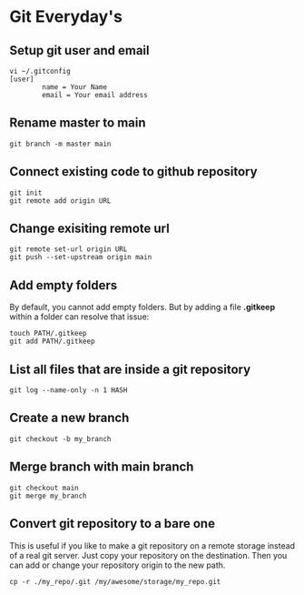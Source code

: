 # Git Everyday's

Setup git user and email
---

```
vi ~/.gitconfig 
[user]
        name = Your Name
        email = Your email address
```

Rename master to main
---

```
git branch -m master main
```

Connect existing code to github repository
---

```
git init
git remote add origin URL
```

Change exisiting remote url
---

```
git remote set-url origin URL
git push --set-upstream origin main
```

Add empty folders
---

By default, you cannot add empty folders. But by adding a file __.gitkeep__ within a folder can resolve that issue:

```
touch PATH/.gitkeep
git add PATH/.gitkeep
```

List all files that are inside a git repository
---

```
git log --name-only -n 1 HASH
```

Create a new branch
---

```
git checkout -b my_branch
```

Merge branch with main branch
---

```
git checkout main
git merge my_branch
```

Convert git repository to a bare one
---

This is useful if you like to make a git repository on a remote storage instead of a real git server. Just copy your repository on the destination. Then you can add or change your repository origin to the new path.

```
cp -r ./my_repo/.git /my/awesome/storage/my_repo.git
```
